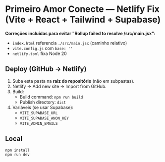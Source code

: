 # Primeiro Amor Conecte — Netlify Fix (Vite + React + Tailwind + Supabase)

**Correções incluídas para evitar "Rollup failed to resolve /src/main.jsx":**
- `index.html` referencia `./src/main.jsx` (caminho relativo)
- `vite.config.js` com `base: ''`
- `netlify.toml` fixa Node 20

## Deploy (GitHub → Netlify)
1. Suba esta pasta na **raiz do repositório** (não em subpastas).
2. Netlify → Add new site → Import from GitHub.
3. Build:
   - Build command: `npm run build`
   - Publish directory: `dist`
4. Variáveis (se usar Supabase):
   - `VITE_SUPABASE_URL`
   - `VITE_SUPABASE_ANON_KEY`
   - `VITE_ADMIN_EMAILS`

## Local
```bash
npm install
npm run dev
```
